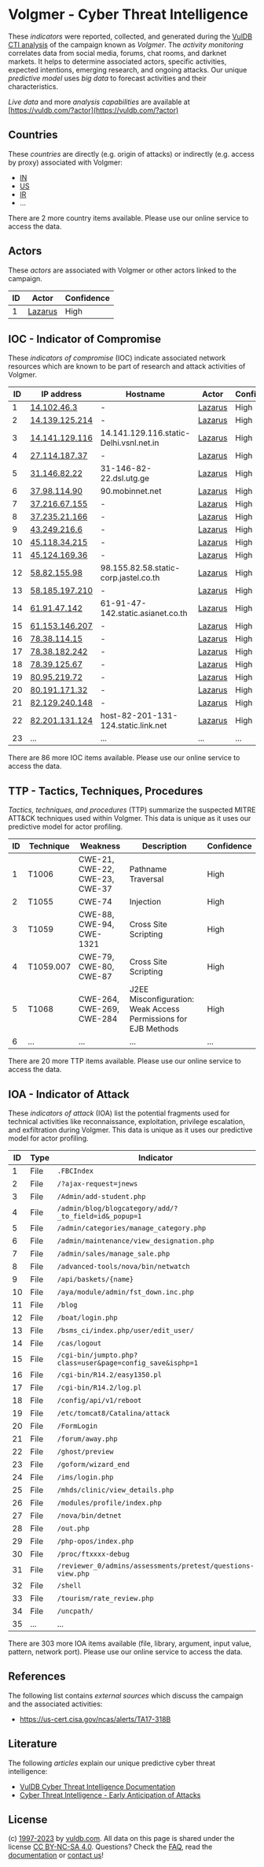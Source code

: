 # Volgmer - Cyber Threat Intelligence

These _indicators_ were reported, collected, and generated during the [VulDB CTI analysis](https://vuldb.com/?kb.cti) of the campaign known as _Volgmer_. The _activity monitoring_ correlates data from social media, forums, chat rooms, and darknet markets. It helps to determine associated actors, specific activities, expected intentions, emerging research, and ongoing attacks. Our unique _predictive model_ uses _big data_ to forecast activities and their characteristics.

_Live data_ and more _analysis capabilities_ are available at [https://vuldb.com/?actor](https://vuldb.com/?actor)

## Countries

These _countries_ are directly (e.g. origin of attacks) or indirectly (e.g. access by proxy) associated with Volgmer:

* [IN](https://vuldb.com/?country.in)
* [US](https://vuldb.com/?country.us)
* [IR](https://vuldb.com/?country.ir)
* ...

There are 2 more country items available. Please use our online service to access the data.

## Actors

These _actors_ are associated with Volgmer or other actors linked to the campaign.

ID | Actor | Confidence
-- | ----- | ----------
1 | [Lazarus](https://vuldb.com/?actor.lazarus) | High

## IOC - Indicator of Compromise

These _indicators of compromise_ (IOC) indicate associated network resources which are known to be part of research and attack activities of Volgmer.

ID | IP address | Hostname | Actor | Confidence
-- | ---------- | -------- | ----- | ----------
1 | [14.102.46.3](https://vuldb.com/?ip.14.102.46.3) | - | [Lazarus](https://vuldb.com/?actor.lazarus) | High
2 | [14.139.125.214](https://vuldb.com/?ip.14.139.125.214) | - | [Lazarus](https://vuldb.com/?actor.lazarus) | High
3 | [14.141.129.116](https://vuldb.com/?ip.14.141.129.116) | 14.141.129.116.static-Delhi.vsnl.net.in | [Lazarus](https://vuldb.com/?actor.lazarus) | High
4 | [27.114.187.37](https://vuldb.com/?ip.27.114.187.37) | - | [Lazarus](https://vuldb.com/?actor.lazarus) | High
5 | [31.146.82.22](https://vuldb.com/?ip.31.146.82.22) | 31-146-82-22.dsl.utg.ge | [Lazarus](https://vuldb.com/?actor.lazarus) | High
6 | [37.98.114.90](https://vuldb.com/?ip.37.98.114.90) | 90.mobinnet.net | [Lazarus](https://vuldb.com/?actor.lazarus) | High
7 | [37.216.67.155](https://vuldb.com/?ip.37.216.67.155) | - | [Lazarus](https://vuldb.com/?actor.lazarus) | High
8 | [37.235.21.166](https://vuldb.com/?ip.37.235.21.166) | - | [Lazarus](https://vuldb.com/?actor.lazarus) | High
9 | [43.249.216.6](https://vuldb.com/?ip.43.249.216.6) | - | [Lazarus](https://vuldb.com/?actor.lazarus) | High
10 | [45.118.34.215](https://vuldb.com/?ip.45.118.34.215) | - | [Lazarus](https://vuldb.com/?actor.lazarus) | High
11 | [45.124.169.36](https://vuldb.com/?ip.45.124.169.36) | - | [Lazarus](https://vuldb.com/?actor.lazarus) | High
12 | [58.82.155.98](https://vuldb.com/?ip.58.82.155.98) | 98.155.82.58.static-corp.jastel.co.th | [Lazarus](https://vuldb.com/?actor.lazarus) | High
13 | [58.185.197.210](https://vuldb.com/?ip.58.185.197.210) | - | [Lazarus](https://vuldb.com/?actor.lazarus) | High
14 | [61.91.47.142](https://vuldb.com/?ip.61.91.47.142) | 61-91-47-142.static.asianet.co.th | [Lazarus](https://vuldb.com/?actor.lazarus) | High
15 | [61.153.146.207](https://vuldb.com/?ip.61.153.146.207) | - | [Lazarus](https://vuldb.com/?actor.lazarus) | High
16 | [78.38.114.15](https://vuldb.com/?ip.78.38.114.15) | - | [Lazarus](https://vuldb.com/?actor.lazarus) | High
17 | [78.38.182.242](https://vuldb.com/?ip.78.38.182.242) | - | [Lazarus](https://vuldb.com/?actor.lazarus) | High
18 | [78.39.125.67](https://vuldb.com/?ip.78.39.125.67) | - | [Lazarus](https://vuldb.com/?actor.lazarus) | High
19 | [80.95.219.72](https://vuldb.com/?ip.80.95.219.72) | - | [Lazarus](https://vuldb.com/?actor.lazarus) | High
20 | [80.191.171.32](https://vuldb.com/?ip.80.191.171.32) | - | [Lazarus](https://vuldb.com/?actor.lazarus) | High
21 | [82.129.240.148](https://vuldb.com/?ip.82.129.240.148) | - | [Lazarus](https://vuldb.com/?actor.lazarus) | High
22 | [82.201.131.124](https://vuldb.com/?ip.82.201.131.124) | host-82-201-131-124.static.link.net | [Lazarus](https://vuldb.com/?actor.lazarus) | High
23 | ... | ... | ... | ...

There are 86 more IOC items available. Please use our online service to access the data.

## TTP - Tactics, Techniques, Procedures

_Tactics, techniques, and procedures_ (TTP) summarize the suspected MITRE ATT&CK techniques used within Volgmer. This data is unique as it uses our predictive model for actor profiling.

ID | Technique | Weakness | Description | Confidence
-- | --------- | -------- | ----------- | ----------
1 | T1006 | CWE-21, CWE-22, CWE-23, CWE-37 | Pathname Traversal | High
2 | T1055 | CWE-74 | Injection | High
3 | T1059 | CWE-88, CWE-94, CWE-1321 | Cross Site Scripting | High
4 | T1059.007 | CWE-79, CWE-80, CWE-87 | Cross Site Scripting | High
5 | T1068 | CWE-264, CWE-269, CWE-284 | J2EE Misconfiguration: Weak Access Permissions for EJB Methods | High
6 | ... | ... | ... | ...

There are 20 more TTP items available. Please use our online service to access the data.

## IOA - Indicator of Attack

These _indicators of attack_ (IOA) list the potential fragments used for technical activities like reconnaissance, exploitation, privilege escalation, and exfiltration during Volgmer. This data is unique as it uses our predictive model for actor profiling.

ID | Type | Indicator | Confidence
-- | ---- | --------- | ----------
1 | File | `.FBCIndex` | Medium
2 | File | `/?ajax-request=jnews` | High
3 | File | `/Admin/add-student.php` | High
4 | File | `/admin/blog/blogcategory/add/?_to_field=id&_popup=1` | High
5 | File | `/admin/categories/manage_category.php` | High
6 | File | `/admin/maintenance/view_designation.php` | High
7 | File | `/admin/sales/manage_sale.php` | High
8 | File | `/advanced-tools/nova/bin/netwatch` | High
9 | File | `/api/baskets/{name}` | High
10 | File | `/aya/module/admin/fst_down.inc.php` | High
11 | File | `/blog` | Low
12 | File | `/boat/login.php` | High
13 | File | `/bsms_ci/index.php/user/edit_user/` | High
14 | File | `/cas/logout` | Medium
15 | File | `/cgi-bin/jumpto.php?class=user&page=config_save&isphp=1` | High
16 | File | `/cgi-bin/R14.2/easy1350.pl` | High
17 | File | `/cgi-bin/R14.2/log.pl` | High
18 | File | `/config/api/v1/reboot` | High
19 | File | `/etc/tomcat8/Catalina/attack` | High
20 | File | `/FormLogin` | Medium
21 | File | `/forum/away.php` | High
22 | File | `/ghost/preview` | High
23 | File | `/goform/wizard_end` | High
24 | File | `/ims/login.php` | High
25 | File | `/mhds/clinic/view_details.php` | High
26 | File | `/modules/profile/index.php` | High
27 | File | `/nova/bin/detnet` | High
28 | File | `/out.php` | Medium
29 | File | `/php-opos/index.php` | High
30 | File | `/proc/ftxxxx-debug` | High
31 | File | `/reviewer_0/admins/assessments/pretest/questions-view.php` | High
32 | File | `/shell` | Low
33 | File | `/tourism/rate_review.php` | High
34 | File | `/uncpath/` | Medium
35 | ... | ... | ...

There are 303 more IOA items available (file, library, argument, input value, pattern, network port). Please use our online service to access the data.

## References

The following list contains _external sources_ which discuss the campaign and the associated activities:

* https://us-cert.cisa.gov/ncas/alerts/TA17-318B

## Literature

The following _articles_ explain our unique predictive cyber threat intelligence:

* [VulDB Cyber Threat Intelligence Documentation](https://vuldb.com/?kb.cti)
* [Cyber Threat Intelligence - Early Anticipation of Attacks](https://www.scip.ch/en/?labs.20201022)

## License

(c) [1997-2023](https://vuldb.com/?kb.changelog) by [vuldb.com](https://vuldb.com/?kb.about). All data on this page is shared under the license [CC BY-NC-SA 4.0](https://creativecommons.org/licenses/by-nc-sa/4.0/). Questions? Check the [FAQ](https://vuldb.com/?kb.faq), read the [documentation](https://vuldb.com/?kb) or [contact us](https://vuldb.com/?contact)!
